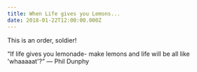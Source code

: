 ```yaml
---
title: When Life gives you Lemons...
date: 2018-01-22T12:00:00.000Z
---
```


This is an order, soldier!

<section class="hidden" aria-description="Hidden text" tabindex="0">
“If life gives you lemonade- make lemons and life will be all like 'whaaaaat'?” ― Phil Dunphy
</section>